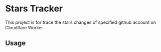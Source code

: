 # Stars Tracker
This project is for trace the stars changes of specified github account on Cloudflare Worker.

## Usage
